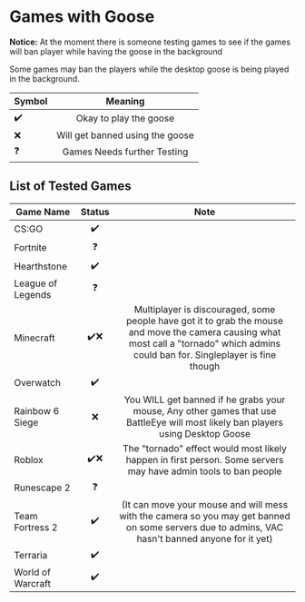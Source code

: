 # Games with Goose
**Notice:** At the moment there is someone testing games to see if the games will ban player while having the goose in the background

Some games may ban the players while the desktop goose is being played in the background.

| Symbol | Meaning                        |
| ------ |:------------------------------:|
| ✔️    | Okay to play the goose          |
| ❌    | Will get banned using the goose |
| ❓     | Games Needs further Testing    |

## List of Tested Games

| Game Name                | Status | Note                                                                                             |
| ------------------------ |:------:|:------------------------------------------------------------------------------------------------:|
| CS:GO                    | ✔️    |                                                                                                  |
| Fortnite                 | ❓     |                                                                                                  |
| Hearthstone              | ✔️    |                                                                                                  |
| League of Legends        | ❓     |                                                                                                  |
| Minecraft                | ✔️❌ | Multiplayer is discouraged, some people have got it to grab the mouse and move the camera causing what most call a "tornado" which admins could ban for. Singleplayer is fine though |
| Overwatch                | ✔️    |                                                                                                  |
| Rainbow 6 Siege          | ❌    | You WILL get banned if he grabs your mouse, Any other games that use BattleEye will most likely ban players using Desktop Goose |
| Roblox                   | ✔️❌ | The "tornado" effect would most likely happen in first person. Some servers may have admin tools to ban people |
| Runescape 2              | ❓     |                                                                                                  |
| Team Fortress 2          | ✔️    |(It can move your mouse and will mess with the camera so you may get banned on some servers due to admins, VAC hasn't banned anyone for it yet)|
| Terraria                 | ✔️    |                                                                                                  |
| World of Warcraft        | ✔️    |                                                                                                  |
